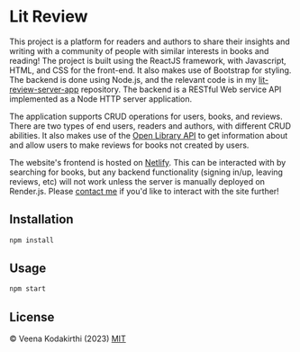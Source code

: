# Lit Review
This project is a platform for readers and authors to share their insights and writing with a community of people with similar interests in books and reading! The project is built using the ReactJS framework, with Javascript, HTML, and CSS for the front-end. It also makes use of Bootstrap for styling. The backend is done using Node.js, and the relevant code is in my [lit-review-server-app](https://github.com/veeeena/lit-review-server-app) repository. The backend is a RESTful Web service API implemented as a Node HTTP server application.

The application supports CRUD operations for users, books, and reviews. There are two types of end users, readers and authors, with different CRUD abilities. It also makes use of the [Open Library API](https://openlibrary.org/developers/api) to get information about and allow users to make reviews for books not created by users. 

The website's frontend is hosted on [Netlify](https://main--endearing-brioche-ccf704.netlify.app/). This can be interacted with by searching for books, but any backend functionality (signing in/up, leaving reviews, etc) will not work unless the server is manually deployed on Render.js. Please [contact me](mailto:vkodakirthi@gmail.com) if you'd like to interact with the site further! 

## Installation
```bash
npm install
```

## Usage

```bash
npm start
```

## License
© Veena Kodakirthi (2023)
[MIT](https://choosealicense.com/licenses/mit/)
